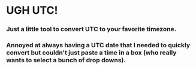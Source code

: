 # UGH UTC!

### Just a little tool to convert UTC to your favorite timezone.

### Annoyed at always having a UTC date that I needed to quickly convert but couldn't just paste a time in a box (who really wants to select a bunch of drop downs).

